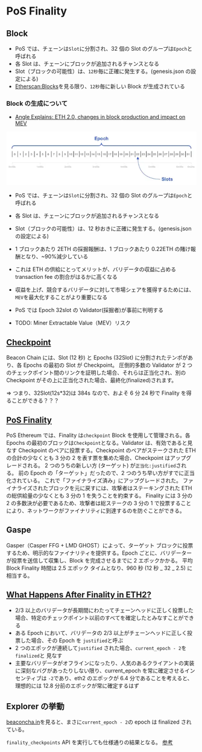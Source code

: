 # PoS Finality

## Block

- PoS では、チェーンは`Slot`に分割され、32 個の Slot のグループは`Epoch`と呼ばれる
- 各 Slot は、チェーンにブロックが追加されるチャンスとなる
- Slot（ブロックの可能性）は、`12秒`毎に正確に発生する。(genesis.json の設定による)
- [Etherscan:Blocks](https://etherscan.io/blocks)を見る限り、`12秒`毎に新しい Block が生成されている

### Block の生成について

- [Angle Explains: ETH 2.0, changes in block production and impact on MEV](https://blog.angle.money/angle-explains-eth-2-0-changes-in-block-production-and-impact-on-mev-f9c6f353c6bd)

![eth2 epoch slot](https://raw.githubusercontent.com/hiromaily/documents/main/images/eth2_epoch_slot.webp "eth2 epoch slot")

- PoS では、チェーンは`Slot`に分割され、32 個の Slot のグループは`Epoch`と呼ばれる
- 各 Slot は、チェーンにブロックが追加されるチャンスとなる
- Slot（ブロックの可能性）は、12 秒おきに正確に発生する。(genesis.json の設定による)
- 1 ブロックあたり 2ETH の採掘報酬は、1 ブロックあたり 0.22ETH の賭け報酬となり、~90%減少している
- これは ETH の供給にとってメリットが、バリデータの収益に占める transaction fee の割合がはるかに高くなる
- 収益を上げ、競合するバリデータに対して市場シェアを獲得するためには、`MEV`を最大化することがより重要になる
- PoS では Epoch 32slot の Validator(採掘者)が事前に判明する

- TODO: Miner Extractable Value（MEV）リスク

## [Checkpoint](https://ethereum.org/se/glossary/#checkpoint)

Beacon Chain には、Slot (12 秒) と Epochs (32Slot) に分割されたテンポがあり、各 Epochs の最初の Slot が Checkpoint。 圧倒的多数の Validator が 2 つのチェックポイント間のリンクを証明した場合、それらは正当化され、別の Checkpoint がその上に正当化された場合、最終化(finalized)されます。

=> つまり、32Slot(12s\*32)は 384s なので、およそ 6 分 24 秒で Finality を得ることができる？？？

## [PoS Finality](https://ethereum.org/en/developers/docs/consensus-mechanisms/pos/#finality)

PoS Ethereum では、Finality は`checkpoint` Block を使用して管理される。各 Epochs の最初のブロックは`Checkpoint`となる。Validator は、有効であると見なす Checkpoint のペアに投票する。Checkpoint のペアがステークされた ETH の合計の少なくとも 3 分の 2 を表す票を集めた場合、Checkpoint はアップグレードされる。 2 つのうちの新しい方 (ターゲット) が`正当化:justified`される。 前の Epoch の「ターゲット」だったので、2 つのうち早い方がすでに正当化されている。 これで「ファイナライズ済み」にアップグレードされた。 ファイナライズされたブロックを元に戻すには、攻撃者はステーキングされた ETH の総供給量の少なくとも 3 分の 1 を失うことを約束する。 Finality には 3 分の 2 の多数決が必要であるため、攻撃者は総ステークの 3 分の 1 で投票することにより、ネットワークがファイナリティに到達するのを防ぐことができる。

## Gaspe

Gasper（Casper FFG + LMD GHOST）によって、ターゲット ブロックに投票するため、明示的なファイナリティを提供する。Epoch ごとに、バリデーターが投票を送信して収集し、Block を完成させるまでに 2 エポックかかる。
平均 Block Finality 時間は 2.5 エポック タイムとなり、960 秒 (12 秒 _ 32 _ 2.5) に相当する。

## [What Happens After Finality in ETH2?](https://hackmd.io/@prysmaticlabs/finality)

- 2/3 以上のバリデータが長期間にわたってチェーンヘッドに正しく投票した場合、特定のチェックポイント以前のすべてを確定したとみなすことができる
- ある Epoch において、バリデータの 2/3 以上がチェーンヘッドに正しく投票した場合、その Epoch を `justified`と呼ぶ
- 2 つのエポックが連続して`justified` された場合、`current_epoch - 2`を`finalized`と 見なす
- 主要なバリデータがオフラインになったり、人気のあるクライアントの実装に深刻なバグがあったりしない限り、current_epoch を常に確定させるインセンティブは `-2`であり、eth2 のエポックが 6.4 分であることを考えると、理想的には 12.8 分前のエポックが常に確定するはず

## Explorer の挙動

[beaconcha.in](https://beaconcha.in/epochs)を見ると、まさに`current_epoch - 2`の epoch は finalized されている。

`finality_checkpoints` API を実行しても仕様通りの結果となる。
[参考](./beacon-api.md)
